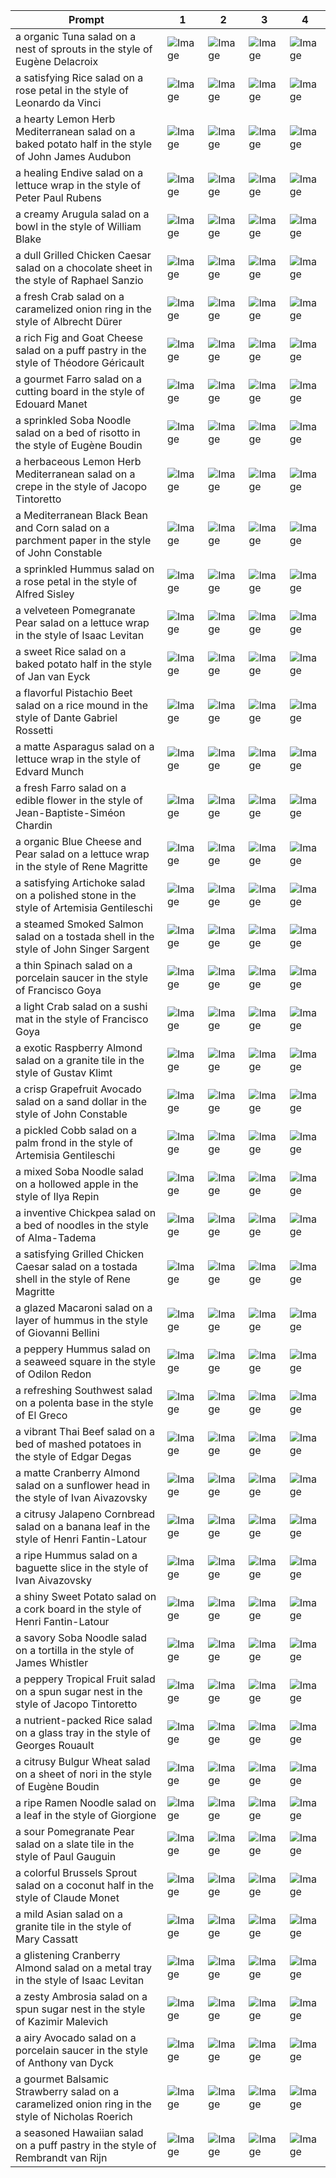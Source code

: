 | Prompt | 1 | 2 | 3 | 4 |
|-|-|-|-|-|
| a organic Tuna salad on a nest of sprouts in the style of Eugène Delacroix | ![Image](https://salad-benchmark-public-assets.s3.us-east-2.amazonaws.com/sdxl/e876cb26-0efd-4b96-89e2-04e15e682ac8-0.jpg) | ![Image](https://salad-benchmark-public-assets.s3.us-east-2.amazonaws.com/sdxl/e876cb26-0efd-4b96-89e2-04e15e682ac8-1.jpg) | ![Image](https://salad-benchmark-public-assets.s3.us-east-2.amazonaws.com/sdxl/e876cb26-0efd-4b96-89e2-04e15e682ac8-2.jpg) | ![Image](https://salad-benchmark-public-assets.s3.us-east-2.amazonaws.com/sdxl/e876cb26-0efd-4b96-89e2-04e15e682ac8-3.jpg) |
| a satisfying Rice salad on a rose petal in the style of Leonardo da Vinci | ![Image](https://salad-benchmark-public-assets.s3.us-east-2.amazonaws.com/sdxl/b13cbefb-8481-4cb4-895b-e0aec5fd5310-0.jpg) | ![Image](https://salad-benchmark-public-assets.s3.us-east-2.amazonaws.com/sdxl/b13cbefb-8481-4cb4-895b-e0aec5fd5310-1.jpg) | ![Image](https://salad-benchmark-public-assets.s3.us-east-2.amazonaws.com/sdxl/b13cbefb-8481-4cb4-895b-e0aec5fd5310-2.jpg) | ![Image](https://salad-benchmark-public-assets.s3.us-east-2.amazonaws.com/sdxl/b13cbefb-8481-4cb4-895b-e0aec5fd5310-3.jpg) |
| a hearty Lemon Herb Mediterranean salad on a baked potato half in the style of John James Audubon | ![Image](https://salad-benchmark-public-assets.s3.us-east-2.amazonaws.com/sdxl/49637041-147a-416b-9fcb-a13bafc30b86-0.jpg) | ![Image](https://salad-benchmark-public-assets.s3.us-east-2.amazonaws.com/sdxl/49637041-147a-416b-9fcb-a13bafc30b86-1.jpg) | ![Image](https://salad-benchmark-public-assets.s3.us-east-2.amazonaws.com/sdxl/49637041-147a-416b-9fcb-a13bafc30b86-2.jpg) | ![Image](https://salad-benchmark-public-assets.s3.us-east-2.amazonaws.com/sdxl/49637041-147a-416b-9fcb-a13bafc30b86-3.jpg) |
| a healing Endive salad on a lettuce wrap in the style of Peter Paul Rubens | ![Image](https://salad-benchmark-public-assets.s3.us-east-2.amazonaws.com/sdxl/b1db43ea-b1c0-4bbd-9372-5f13315b92e5-0.jpg) | ![Image](https://salad-benchmark-public-assets.s3.us-east-2.amazonaws.com/sdxl/b1db43ea-b1c0-4bbd-9372-5f13315b92e5-1.jpg) | ![Image](https://salad-benchmark-public-assets.s3.us-east-2.amazonaws.com/sdxl/b1db43ea-b1c0-4bbd-9372-5f13315b92e5-2.jpg) | ![Image](https://salad-benchmark-public-assets.s3.us-east-2.amazonaws.com/sdxl/b1db43ea-b1c0-4bbd-9372-5f13315b92e5-3.jpg) |
| a creamy Arugula salad on a bowl in the style of William Blake | ![Image](https://salad-benchmark-public-assets.s3.us-east-2.amazonaws.com/sdxl/ec45b7be-5db6-4a7b-90af-c7613c183e3e-0.jpg) | ![Image](https://salad-benchmark-public-assets.s3.us-east-2.amazonaws.com/sdxl/ec45b7be-5db6-4a7b-90af-c7613c183e3e-1.jpg) | ![Image](https://salad-benchmark-public-assets.s3.us-east-2.amazonaws.com/sdxl/ec45b7be-5db6-4a7b-90af-c7613c183e3e-2.jpg) | ![Image](https://salad-benchmark-public-assets.s3.us-east-2.amazonaws.com/sdxl/ec45b7be-5db6-4a7b-90af-c7613c183e3e-3.jpg) |
| a dull Grilled Chicken Caesar salad on a chocolate sheet in the style of Raphael Sanzio | ![Image](https://salad-benchmark-public-assets.s3.us-east-2.amazonaws.com/sdxl/dbe51391-7408-4099-8689-00001e4f0c7a-0.jpg) | ![Image](https://salad-benchmark-public-assets.s3.us-east-2.amazonaws.com/sdxl/dbe51391-7408-4099-8689-00001e4f0c7a-1.jpg) | ![Image](https://salad-benchmark-public-assets.s3.us-east-2.amazonaws.com/sdxl/dbe51391-7408-4099-8689-00001e4f0c7a-2.jpg) | ![Image](https://salad-benchmark-public-assets.s3.us-east-2.amazonaws.com/sdxl/dbe51391-7408-4099-8689-00001e4f0c7a-3.jpg) |
| a fresh Crab salad on a caramelized onion ring in the style of Albrecht Dürer | ![Image](https://salad-benchmark-public-assets.s3.us-east-2.amazonaws.com/sdxl/528dffc8-c41b-4a8e-94cf-e9059d982814-0.jpg) | ![Image](https://salad-benchmark-public-assets.s3.us-east-2.amazonaws.com/sdxl/528dffc8-c41b-4a8e-94cf-e9059d982814-1.jpg) | ![Image](https://salad-benchmark-public-assets.s3.us-east-2.amazonaws.com/sdxl/528dffc8-c41b-4a8e-94cf-e9059d982814-2.jpg) | ![Image](https://salad-benchmark-public-assets.s3.us-east-2.amazonaws.com/sdxl/528dffc8-c41b-4a8e-94cf-e9059d982814-3.jpg) |
| a rich Fig and Goat Cheese salad on a puff pastry in the style of Théodore Géricault | ![Image](https://salad-benchmark-public-assets.s3.us-east-2.amazonaws.com/sdxl/b67006ca-91f1-45ca-9ff2-e01dbd8d0c79-0.jpg) | ![Image](https://salad-benchmark-public-assets.s3.us-east-2.amazonaws.com/sdxl/b67006ca-91f1-45ca-9ff2-e01dbd8d0c79-1.jpg) | ![Image](https://salad-benchmark-public-assets.s3.us-east-2.amazonaws.com/sdxl/b67006ca-91f1-45ca-9ff2-e01dbd8d0c79-2.jpg) | ![Image](https://salad-benchmark-public-assets.s3.us-east-2.amazonaws.com/sdxl/b67006ca-91f1-45ca-9ff2-e01dbd8d0c79-3.jpg) |
| a gourmet Farro salad on a cutting board in the style of Edouard Manet | ![Image](https://salad-benchmark-public-assets.s3.us-east-2.amazonaws.com/sdxl/2f910541-9655-4f1a-ac33-f10635828e78-0.jpg) | ![Image](https://salad-benchmark-public-assets.s3.us-east-2.amazonaws.com/sdxl/2f910541-9655-4f1a-ac33-f10635828e78-1.jpg) | ![Image](https://salad-benchmark-public-assets.s3.us-east-2.amazonaws.com/sdxl/2f910541-9655-4f1a-ac33-f10635828e78-2.jpg) | ![Image](https://salad-benchmark-public-assets.s3.us-east-2.amazonaws.com/sdxl/2f910541-9655-4f1a-ac33-f10635828e78-3.jpg) |
| a sprinkled Soba Noodle salad on a bed of risotto in the style of Eugène Boudin | ![Image](https://salad-benchmark-public-assets.s3.us-east-2.amazonaws.com/sdxl/c5938cab-1cbe-4ef3-ae13-fc1e583c9672-0.jpg) | ![Image](https://salad-benchmark-public-assets.s3.us-east-2.amazonaws.com/sdxl/c5938cab-1cbe-4ef3-ae13-fc1e583c9672-1.jpg) | ![Image](https://salad-benchmark-public-assets.s3.us-east-2.amazonaws.com/sdxl/c5938cab-1cbe-4ef3-ae13-fc1e583c9672-2.jpg) | ![Image](https://salad-benchmark-public-assets.s3.us-east-2.amazonaws.com/sdxl/c5938cab-1cbe-4ef3-ae13-fc1e583c9672-3.jpg) |
| a herbaceous Lemon Herb Mediterranean salad on a crepe in the style of Jacopo Tintoretto | ![Image](https://salad-benchmark-public-assets.s3.us-east-2.amazonaws.com/sdxl/739b56a7-495f-4ece-aa5a-02e7e1e92205-0.jpg) | ![Image](https://salad-benchmark-public-assets.s3.us-east-2.amazonaws.com/sdxl/739b56a7-495f-4ece-aa5a-02e7e1e92205-1.jpg) | ![Image](https://salad-benchmark-public-assets.s3.us-east-2.amazonaws.com/sdxl/739b56a7-495f-4ece-aa5a-02e7e1e92205-2.jpg) | ![Image](https://salad-benchmark-public-assets.s3.us-east-2.amazonaws.com/sdxl/739b56a7-495f-4ece-aa5a-02e7e1e92205-3.jpg) |
| a Mediterranean Black Bean and Corn salad on a parchment paper in the style of John Constable | ![Image](https://salad-benchmark-public-assets.s3.us-east-2.amazonaws.com/sdxl/f2c7d0d0-34ec-472d-9980-d43cf151d5f7-0.jpg) | ![Image](https://salad-benchmark-public-assets.s3.us-east-2.amazonaws.com/sdxl/f2c7d0d0-34ec-472d-9980-d43cf151d5f7-1.jpg) | ![Image](https://salad-benchmark-public-assets.s3.us-east-2.amazonaws.com/sdxl/f2c7d0d0-34ec-472d-9980-d43cf151d5f7-2.jpg) | ![Image](https://salad-benchmark-public-assets.s3.us-east-2.amazonaws.com/sdxl/f2c7d0d0-34ec-472d-9980-d43cf151d5f7-3.jpg) |
| a sprinkled Hummus salad on a rose petal in the style of Alfred Sisley | ![Image](https://salad-benchmark-public-assets.s3.us-east-2.amazonaws.com/sdxl/17e9347f-aafe-467d-86be-eb85786f6d1b-0.jpg) | ![Image](https://salad-benchmark-public-assets.s3.us-east-2.amazonaws.com/sdxl/17e9347f-aafe-467d-86be-eb85786f6d1b-1.jpg) | ![Image](https://salad-benchmark-public-assets.s3.us-east-2.amazonaws.com/sdxl/17e9347f-aafe-467d-86be-eb85786f6d1b-2.jpg) | ![Image](https://salad-benchmark-public-assets.s3.us-east-2.amazonaws.com/sdxl/17e9347f-aafe-467d-86be-eb85786f6d1b-3.jpg) |
| a velveteen Pomegranate Pear salad on a lettuce wrap in the style of Isaac Levitan | ![Image](https://salad-benchmark-public-assets.s3.us-east-2.amazonaws.com/sdxl/1f70b1c6-baf0-47b5-8f29-01576a6f035c-0.jpg) | ![Image](https://salad-benchmark-public-assets.s3.us-east-2.amazonaws.com/sdxl/1f70b1c6-baf0-47b5-8f29-01576a6f035c-1.jpg) | ![Image](https://salad-benchmark-public-assets.s3.us-east-2.amazonaws.com/sdxl/1f70b1c6-baf0-47b5-8f29-01576a6f035c-2.jpg) | ![Image](https://salad-benchmark-public-assets.s3.us-east-2.amazonaws.com/sdxl/1f70b1c6-baf0-47b5-8f29-01576a6f035c-3.jpg) |
| a sweet Rice salad on a baked potato half in the style of Jan van Eyck | ![Image](https://salad-benchmark-public-assets.s3.us-east-2.amazonaws.com/sdxl/3c606b8b-e814-459c-a18d-196a04bc14e0-0.jpg) | ![Image](https://salad-benchmark-public-assets.s3.us-east-2.amazonaws.com/sdxl/3c606b8b-e814-459c-a18d-196a04bc14e0-1.jpg) | ![Image](https://salad-benchmark-public-assets.s3.us-east-2.amazonaws.com/sdxl/3c606b8b-e814-459c-a18d-196a04bc14e0-2.jpg) | ![Image](https://salad-benchmark-public-assets.s3.us-east-2.amazonaws.com/sdxl/3c606b8b-e814-459c-a18d-196a04bc14e0-3.jpg) |
| a flavorful Pistachio Beet salad on a rice mound in the style of Dante Gabriel Rossetti | ![Image](https://salad-benchmark-public-assets.s3.us-east-2.amazonaws.com/sdxl/55cdb39a-7e4c-4f24-9382-7629679c0f6c-0.jpg) | ![Image](https://salad-benchmark-public-assets.s3.us-east-2.amazonaws.com/sdxl/55cdb39a-7e4c-4f24-9382-7629679c0f6c-1.jpg) | ![Image](https://salad-benchmark-public-assets.s3.us-east-2.amazonaws.com/sdxl/55cdb39a-7e4c-4f24-9382-7629679c0f6c-2.jpg) | ![Image](https://salad-benchmark-public-assets.s3.us-east-2.amazonaws.com/sdxl/55cdb39a-7e4c-4f24-9382-7629679c0f6c-3.jpg) |
| a matte Asparagus salad on a lettuce wrap in the style of Edvard Munch | ![Image](https://salad-benchmark-public-assets.s3.us-east-2.amazonaws.com/sdxl/f665bc27-9f5a-4723-b01e-7a3349ed3110-0.jpg) | ![Image](https://salad-benchmark-public-assets.s3.us-east-2.amazonaws.com/sdxl/f665bc27-9f5a-4723-b01e-7a3349ed3110-1.jpg) | ![Image](https://salad-benchmark-public-assets.s3.us-east-2.amazonaws.com/sdxl/f665bc27-9f5a-4723-b01e-7a3349ed3110-2.jpg) | ![Image](https://salad-benchmark-public-assets.s3.us-east-2.amazonaws.com/sdxl/f665bc27-9f5a-4723-b01e-7a3349ed3110-3.jpg) |
| a fresh Farro salad on a edible flower in the style of Jean-Baptiste-Siméon Chardin | ![Image](https://salad-benchmark-public-assets.s3.us-east-2.amazonaws.com/sdxl/5976ca77-f1ba-4a38-95a6-fc0a5d457437-0.jpg) | ![Image](https://salad-benchmark-public-assets.s3.us-east-2.amazonaws.com/sdxl/5976ca77-f1ba-4a38-95a6-fc0a5d457437-1.jpg) | ![Image](https://salad-benchmark-public-assets.s3.us-east-2.amazonaws.com/sdxl/5976ca77-f1ba-4a38-95a6-fc0a5d457437-2.jpg) | ![Image](https://salad-benchmark-public-assets.s3.us-east-2.amazonaws.com/sdxl/5976ca77-f1ba-4a38-95a6-fc0a5d457437-3.jpg) |
| a organic Blue Cheese and Pear salad on a lettuce wrap in the style of Rene Magritte | ![Image](https://salad-benchmark-public-assets.s3.us-east-2.amazonaws.com/sdxl/e6b51d55-2236-4e7d-9432-ffbab30a1580-0.jpg) | ![Image](https://salad-benchmark-public-assets.s3.us-east-2.amazonaws.com/sdxl/e6b51d55-2236-4e7d-9432-ffbab30a1580-1.jpg) | ![Image](https://salad-benchmark-public-assets.s3.us-east-2.amazonaws.com/sdxl/e6b51d55-2236-4e7d-9432-ffbab30a1580-2.jpg) | ![Image](https://salad-benchmark-public-assets.s3.us-east-2.amazonaws.com/sdxl/e6b51d55-2236-4e7d-9432-ffbab30a1580-3.jpg) |
| a satisfying Artichoke salad on a polished stone in the style of Artemisia Gentileschi | ![Image](https://salad-benchmark-public-assets.s3.us-east-2.amazonaws.com/sdxl/c7ef367d-5d42-4490-9a04-aaf431901173-0.jpg) | ![Image](https://salad-benchmark-public-assets.s3.us-east-2.amazonaws.com/sdxl/c7ef367d-5d42-4490-9a04-aaf431901173-1.jpg) | ![Image](https://salad-benchmark-public-assets.s3.us-east-2.amazonaws.com/sdxl/c7ef367d-5d42-4490-9a04-aaf431901173-2.jpg) | ![Image](https://salad-benchmark-public-assets.s3.us-east-2.amazonaws.com/sdxl/c7ef367d-5d42-4490-9a04-aaf431901173-3.jpg) |
| a steamed Smoked Salmon salad on a tostada shell in the style of John Singer Sargent | ![Image](https://salad-benchmark-public-assets.s3.us-east-2.amazonaws.com/sdxl/da197d26-cb28-435e-b889-574cb7365086-0.jpg) | ![Image](https://salad-benchmark-public-assets.s3.us-east-2.amazonaws.com/sdxl/da197d26-cb28-435e-b889-574cb7365086-1.jpg) | ![Image](https://salad-benchmark-public-assets.s3.us-east-2.amazonaws.com/sdxl/da197d26-cb28-435e-b889-574cb7365086-2.jpg) | ![Image](https://salad-benchmark-public-assets.s3.us-east-2.amazonaws.com/sdxl/da197d26-cb28-435e-b889-574cb7365086-3.jpg) |
| a thin Spinach salad on a porcelain saucer in the style of Francisco Goya | ![Image](https://salad-benchmark-public-assets.s3.us-east-2.amazonaws.com/sdxl/aa6ad453-1839-4799-b595-b185c32ff0d0-0.jpg) | ![Image](https://salad-benchmark-public-assets.s3.us-east-2.amazonaws.com/sdxl/aa6ad453-1839-4799-b595-b185c32ff0d0-1.jpg) | ![Image](https://salad-benchmark-public-assets.s3.us-east-2.amazonaws.com/sdxl/aa6ad453-1839-4799-b595-b185c32ff0d0-2.jpg) | ![Image](https://salad-benchmark-public-assets.s3.us-east-2.amazonaws.com/sdxl/aa6ad453-1839-4799-b595-b185c32ff0d0-3.jpg) |
| a light Crab salad on a sushi mat in the style of Francisco Goya | ![Image](https://salad-benchmark-public-assets.s3.us-east-2.amazonaws.com/sdxl/c65cdbaa-e2c6-40ca-b8f3-13886f5d6772-0.jpg) | ![Image](https://salad-benchmark-public-assets.s3.us-east-2.amazonaws.com/sdxl/c65cdbaa-e2c6-40ca-b8f3-13886f5d6772-1.jpg) | ![Image](https://salad-benchmark-public-assets.s3.us-east-2.amazonaws.com/sdxl/c65cdbaa-e2c6-40ca-b8f3-13886f5d6772-2.jpg) | ![Image](https://salad-benchmark-public-assets.s3.us-east-2.amazonaws.com/sdxl/c65cdbaa-e2c6-40ca-b8f3-13886f5d6772-3.jpg) |
| a exotic Raspberry Almond salad on a granite tile in the style of Gustav Klimt | ![Image](https://salad-benchmark-public-assets.s3.us-east-2.amazonaws.com/sdxl/a5bb1ea9-a185-4ef5-9445-2d4fdfe17a46-0.jpg) | ![Image](https://salad-benchmark-public-assets.s3.us-east-2.amazonaws.com/sdxl/a5bb1ea9-a185-4ef5-9445-2d4fdfe17a46-1.jpg) | ![Image](https://salad-benchmark-public-assets.s3.us-east-2.amazonaws.com/sdxl/a5bb1ea9-a185-4ef5-9445-2d4fdfe17a46-2.jpg) | ![Image](https://salad-benchmark-public-assets.s3.us-east-2.amazonaws.com/sdxl/a5bb1ea9-a185-4ef5-9445-2d4fdfe17a46-3.jpg) |
| a crisp Grapefruit Avocado salad on a sand dollar in the style of John Constable | ![Image](https://salad-benchmark-public-assets.s3.us-east-2.amazonaws.com/sdxl/aa782f8b-bfe7-4964-9b8b-5d1363baf5ae-0.jpg) | ![Image](https://salad-benchmark-public-assets.s3.us-east-2.amazonaws.com/sdxl/aa782f8b-bfe7-4964-9b8b-5d1363baf5ae-1.jpg) | ![Image](https://salad-benchmark-public-assets.s3.us-east-2.amazonaws.com/sdxl/aa782f8b-bfe7-4964-9b8b-5d1363baf5ae-2.jpg) | ![Image](https://salad-benchmark-public-assets.s3.us-east-2.amazonaws.com/sdxl/aa782f8b-bfe7-4964-9b8b-5d1363baf5ae-3.jpg) |
| a pickled Cobb salad on a palm frond in the style of Artemisia Gentileschi | ![Image](https://salad-benchmark-public-assets.s3.us-east-2.amazonaws.com/sdxl/a647bed4-c95e-404a-aca5-d6b606eca8de-0.jpg) | ![Image](https://salad-benchmark-public-assets.s3.us-east-2.amazonaws.com/sdxl/a647bed4-c95e-404a-aca5-d6b606eca8de-1.jpg) | ![Image](https://salad-benchmark-public-assets.s3.us-east-2.amazonaws.com/sdxl/a647bed4-c95e-404a-aca5-d6b606eca8de-2.jpg) | ![Image](https://salad-benchmark-public-assets.s3.us-east-2.amazonaws.com/sdxl/a647bed4-c95e-404a-aca5-d6b606eca8de-3.jpg) |
| a mixed Soba Noodle salad on a hollowed apple in the style of Ilya Repin | ![Image](https://salad-benchmark-public-assets.s3.us-east-2.amazonaws.com/sdxl/0547a746-47a3-4194-8196-0c5a73dfe5fb-0.jpg) | ![Image](https://salad-benchmark-public-assets.s3.us-east-2.amazonaws.com/sdxl/0547a746-47a3-4194-8196-0c5a73dfe5fb-1.jpg) | ![Image](https://salad-benchmark-public-assets.s3.us-east-2.amazonaws.com/sdxl/0547a746-47a3-4194-8196-0c5a73dfe5fb-2.jpg) | ![Image](https://salad-benchmark-public-assets.s3.us-east-2.amazonaws.com/sdxl/0547a746-47a3-4194-8196-0c5a73dfe5fb-3.jpg) |
| a inventive Chickpea salad on a bed of noodles in the style of Alma-Tadema | ![Image](https://salad-benchmark-public-assets.s3.us-east-2.amazonaws.com/sdxl/7d630e37-9d86-4a8c-909f-7f696f3079e8-0.jpg) | ![Image](https://salad-benchmark-public-assets.s3.us-east-2.amazonaws.com/sdxl/7d630e37-9d86-4a8c-909f-7f696f3079e8-1.jpg) | ![Image](https://salad-benchmark-public-assets.s3.us-east-2.amazonaws.com/sdxl/7d630e37-9d86-4a8c-909f-7f696f3079e8-2.jpg) | ![Image](https://salad-benchmark-public-assets.s3.us-east-2.amazonaws.com/sdxl/7d630e37-9d86-4a8c-909f-7f696f3079e8-3.jpg) |
| a satisfying Grilled Chicken Caesar salad on a tostada shell in the style of Rene Magritte | ![Image](https://salad-benchmark-public-assets.s3.us-east-2.amazonaws.com/sdxl/0d528bd0-6595-4449-b7be-75c3a2b29a4e-0.jpg) | ![Image](https://salad-benchmark-public-assets.s3.us-east-2.amazonaws.com/sdxl/0d528bd0-6595-4449-b7be-75c3a2b29a4e-1.jpg) | ![Image](https://salad-benchmark-public-assets.s3.us-east-2.amazonaws.com/sdxl/0d528bd0-6595-4449-b7be-75c3a2b29a4e-2.jpg) | ![Image](https://salad-benchmark-public-assets.s3.us-east-2.amazonaws.com/sdxl/0d528bd0-6595-4449-b7be-75c3a2b29a4e-3.jpg) |
| a glazed Macaroni salad on a layer of hummus in the style of Giovanni Bellini | ![Image](https://salad-benchmark-public-assets.s3.us-east-2.amazonaws.com/sdxl/a1931cf3-155a-46bb-910f-837f8eec5fa0-0.jpg) | ![Image](https://salad-benchmark-public-assets.s3.us-east-2.amazonaws.com/sdxl/a1931cf3-155a-46bb-910f-837f8eec5fa0-1.jpg) | ![Image](https://salad-benchmark-public-assets.s3.us-east-2.amazonaws.com/sdxl/a1931cf3-155a-46bb-910f-837f8eec5fa0-2.jpg) | ![Image](https://salad-benchmark-public-assets.s3.us-east-2.amazonaws.com/sdxl/a1931cf3-155a-46bb-910f-837f8eec5fa0-3.jpg) |
| a peppery Hummus salad on a seaweed square in the style of Odilon Redon | ![Image](https://salad-benchmark-public-assets.s3.us-east-2.amazonaws.com/sdxl/96a7b766-0dc9-4d29-9931-2881d4604b70-0.jpg) | ![Image](https://salad-benchmark-public-assets.s3.us-east-2.amazonaws.com/sdxl/96a7b766-0dc9-4d29-9931-2881d4604b70-1.jpg) | ![Image](https://salad-benchmark-public-assets.s3.us-east-2.amazonaws.com/sdxl/96a7b766-0dc9-4d29-9931-2881d4604b70-2.jpg) | ![Image](https://salad-benchmark-public-assets.s3.us-east-2.amazonaws.com/sdxl/96a7b766-0dc9-4d29-9931-2881d4604b70-3.jpg) |
| a refreshing Southwest salad on a polenta base in the style of El Greco | ![Image](https://salad-benchmark-public-assets.s3.us-east-2.amazonaws.com/sdxl/0770e078-ebdc-418b-99a8-96be4c4d85e9-0.jpg) | ![Image](https://salad-benchmark-public-assets.s3.us-east-2.amazonaws.com/sdxl/0770e078-ebdc-418b-99a8-96be4c4d85e9-1.jpg) | ![Image](https://salad-benchmark-public-assets.s3.us-east-2.amazonaws.com/sdxl/0770e078-ebdc-418b-99a8-96be4c4d85e9-2.jpg) | ![Image](https://salad-benchmark-public-assets.s3.us-east-2.amazonaws.com/sdxl/0770e078-ebdc-418b-99a8-96be4c4d85e9-3.jpg) |
| a vibrant Thai Beef salad on a bed of mashed potatoes in the style of Edgar Degas | ![Image](https://salad-benchmark-public-assets.s3.us-east-2.amazonaws.com/sdxl/c86953f9-bf58-445e-a546-0f06366c103f-0.jpg) | ![Image](https://salad-benchmark-public-assets.s3.us-east-2.amazonaws.com/sdxl/c86953f9-bf58-445e-a546-0f06366c103f-1.jpg) | ![Image](https://salad-benchmark-public-assets.s3.us-east-2.amazonaws.com/sdxl/c86953f9-bf58-445e-a546-0f06366c103f-2.jpg) | ![Image](https://salad-benchmark-public-assets.s3.us-east-2.amazonaws.com/sdxl/c86953f9-bf58-445e-a546-0f06366c103f-3.jpg) |
| a matte Cranberry Almond salad on a sunflower head in the style of Ivan Aivazovsky | ![Image](https://salad-benchmark-public-assets.s3.us-east-2.amazonaws.com/sdxl/86794934-724d-49e1-b7de-1ca209021fe3-0.jpg) | ![Image](https://salad-benchmark-public-assets.s3.us-east-2.amazonaws.com/sdxl/86794934-724d-49e1-b7de-1ca209021fe3-1.jpg) | ![Image](https://salad-benchmark-public-assets.s3.us-east-2.amazonaws.com/sdxl/86794934-724d-49e1-b7de-1ca209021fe3-2.jpg) | ![Image](https://salad-benchmark-public-assets.s3.us-east-2.amazonaws.com/sdxl/86794934-724d-49e1-b7de-1ca209021fe3-3.jpg) |
| a citrusy Jalapeno Cornbread salad on a banana leaf in the style of Henri Fantin-Latour | ![Image](https://salad-benchmark-public-assets.s3.us-east-2.amazonaws.com/sdxl/f6861ebd-fa6f-45e5-95fa-d5979f6914b1-0.jpg) | ![Image](https://salad-benchmark-public-assets.s3.us-east-2.amazonaws.com/sdxl/f6861ebd-fa6f-45e5-95fa-d5979f6914b1-1.jpg) | ![Image](https://salad-benchmark-public-assets.s3.us-east-2.amazonaws.com/sdxl/f6861ebd-fa6f-45e5-95fa-d5979f6914b1-2.jpg) | ![Image](https://salad-benchmark-public-assets.s3.us-east-2.amazonaws.com/sdxl/f6861ebd-fa6f-45e5-95fa-d5979f6914b1-3.jpg) |
| a ripe Hummus salad on a baguette slice in the style of Ivan Aivazovsky | ![Image](https://salad-benchmark-public-assets.s3.us-east-2.amazonaws.com/sdxl/d8a0d28d-a79b-44cc-a4e9-75e1ab3e5f54-0.jpg) | ![Image](https://salad-benchmark-public-assets.s3.us-east-2.amazonaws.com/sdxl/d8a0d28d-a79b-44cc-a4e9-75e1ab3e5f54-1.jpg) | ![Image](https://salad-benchmark-public-assets.s3.us-east-2.amazonaws.com/sdxl/d8a0d28d-a79b-44cc-a4e9-75e1ab3e5f54-2.jpg) | ![Image](https://salad-benchmark-public-assets.s3.us-east-2.amazonaws.com/sdxl/d8a0d28d-a79b-44cc-a4e9-75e1ab3e5f54-3.jpg) |
| a shiny Sweet Potato salad on a cork board in the style of Henri Fantin-Latour | ![Image](https://salad-benchmark-public-assets.s3.us-east-2.amazonaws.com/sdxl/621b0220-f8ff-49e8-b52d-2ea30e954fc0-0.jpg) | ![Image](https://salad-benchmark-public-assets.s3.us-east-2.amazonaws.com/sdxl/621b0220-f8ff-49e8-b52d-2ea30e954fc0-1.jpg) | ![Image](https://salad-benchmark-public-assets.s3.us-east-2.amazonaws.com/sdxl/621b0220-f8ff-49e8-b52d-2ea30e954fc0-2.jpg) | ![Image](https://salad-benchmark-public-assets.s3.us-east-2.amazonaws.com/sdxl/621b0220-f8ff-49e8-b52d-2ea30e954fc0-3.jpg) |
| a savory Soba Noodle salad on a tortilla in the style of James Whistler | ![Image](https://salad-benchmark-public-assets.s3.us-east-2.amazonaws.com/sdxl/ca7f3b81-6048-4ef8-9d70-47a3374bbd0d-0.jpg) | ![Image](https://salad-benchmark-public-assets.s3.us-east-2.amazonaws.com/sdxl/ca7f3b81-6048-4ef8-9d70-47a3374bbd0d-1.jpg) | ![Image](https://salad-benchmark-public-assets.s3.us-east-2.amazonaws.com/sdxl/ca7f3b81-6048-4ef8-9d70-47a3374bbd0d-2.jpg) | ![Image](https://salad-benchmark-public-assets.s3.us-east-2.amazonaws.com/sdxl/ca7f3b81-6048-4ef8-9d70-47a3374bbd0d-3.jpg) |
| a peppery Tropical Fruit salad on a spun sugar nest in the style of Jacopo Tintoretto | ![Image](https://salad-benchmark-public-assets.s3.us-east-2.amazonaws.com/sdxl/54486a46-c5d7-4515-a7b5-4a75869bfd5a-0.jpg) | ![Image](https://salad-benchmark-public-assets.s3.us-east-2.amazonaws.com/sdxl/54486a46-c5d7-4515-a7b5-4a75869bfd5a-1.jpg) | ![Image](https://salad-benchmark-public-assets.s3.us-east-2.amazonaws.com/sdxl/54486a46-c5d7-4515-a7b5-4a75869bfd5a-2.jpg) | ![Image](https://salad-benchmark-public-assets.s3.us-east-2.amazonaws.com/sdxl/54486a46-c5d7-4515-a7b5-4a75869bfd5a-3.jpg) |
| a nutrient-packed Rice salad on a glass tray in the style of Georges Rouault | ![Image](https://salad-benchmark-public-assets.s3.us-east-2.amazonaws.com/sdxl/307b4fe6-0ecc-485b-bfdc-857de17fc568-0.jpg) | ![Image](https://salad-benchmark-public-assets.s3.us-east-2.amazonaws.com/sdxl/307b4fe6-0ecc-485b-bfdc-857de17fc568-1.jpg) | ![Image](https://salad-benchmark-public-assets.s3.us-east-2.amazonaws.com/sdxl/307b4fe6-0ecc-485b-bfdc-857de17fc568-2.jpg) | ![Image](https://salad-benchmark-public-assets.s3.us-east-2.amazonaws.com/sdxl/307b4fe6-0ecc-485b-bfdc-857de17fc568-3.jpg) |
| a citrusy Bulgur Wheat salad on a sheet of nori in the style of Eugène Boudin | ![Image](https://salad-benchmark-public-assets.s3.us-east-2.amazonaws.com/sdxl/cbe91938-7656-43d3-b724-6d25327f488f-0.jpg) | ![Image](https://salad-benchmark-public-assets.s3.us-east-2.amazonaws.com/sdxl/cbe91938-7656-43d3-b724-6d25327f488f-1.jpg) | ![Image](https://salad-benchmark-public-assets.s3.us-east-2.amazonaws.com/sdxl/cbe91938-7656-43d3-b724-6d25327f488f-2.jpg) | ![Image](https://salad-benchmark-public-assets.s3.us-east-2.amazonaws.com/sdxl/cbe91938-7656-43d3-b724-6d25327f488f-3.jpg) |
| a ripe Ramen Noodle salad on a leaf in the style of Giorgione | ![Image](https://salad-benchmark-public-assets.s3.us-east-2.amazonaws.com/sdxl/71682e15-7d8a-4457-8333-25a8f8cc0054-0.jpg) | ![Image](https://salad-benchmark-public-assets.s3.us-east-2.amazonaws.com/sdxl/71682e15-7d8a-4457-8333-25a8f8cc0054-1.jpg) | ![Image](https://salad-benchmark-public-assets.s3.us-east-2.amazonaws.com/sdxl/71682e15-7d8a-4457-8333-25a8f8cc0054-2.jpg) | ![Image](https://salad-benchmark-public-assets.s3.us-east-2.amazonaws.com/sdxl/71682e15-7d8a-4457-8333-25a8f8cc0054-3.jpg) |
| a sour Pomegranate Pear salad on a slate tile in the style of Paul Gauguin | ![Image](https://salad-benchmark-public-assets.s3.us-east-2.amazonaws.com/sdxl/10dd7725-3842-49c8-a124-45e1dac8b5f7-0.jpg) | ![Image](https://salad-benchmark-public-assets.s3.us-east-2.amazonaws.com/sdxl/10dd7725-3842-49c8-a124-45e1dac8b5f7-1.jpg) | ![Image](https://salad-benchmark-public-assets.s3.us-east-2.amazonaws.com/sdxl/10dd7725-3842-49c8-a124-45e1dac8b5f7-2.jpg) | ![Image](https://salad-benchmark-public-assets.s3.us-east-2.amazonaws.com/sdxl/10dd7725-3842-49c8-a124-45e1dac8b5f7-3.jpg) |
| a colorful Brussels Sprout salad on a coconut half in the style of Claude Monet | ![Image](https://salad-benchmark-public-assets.s3.us-east-2.amazonaws.com/sdxl/dbdd283c-694a-40dc-89db-c6ed2715ee88-0.jpg) | ![Image](https://salad-benchmark-public-assets.s3.us-east-2.amazonaws.com/sdxl/dbdd283c-694a-40dc-89db-c6ed2715ee88-1.jpg) | ![Image](https://salad-benchmark-public-assets.s3.us-east-2.amazonaws.com/sdxl/dbdd283c-694a-40dc-89db-c6ed2715ee88-2.jpg) | ![Image](https://salad-benchmark-public-assets.s3.us-east-2.amazonaws.com/sdxl/dbdd283c-694a-40dc-89db-c6ed2715ee88-3.jpg) |
| a mild Asian salad on a granite tile in the style of Mary Cassatt | ![Image](https://salad-benchmark-public-assets.s3.us-east-2.amazonaws.com/sdxl/1611d844-ef92-45d1-b9de-7885f85c8f15-0.jpg) | ![Image](https://salad-benchmark-public-assets.s3.us-east-2.amazonaws.com/sdxl/1611d844-ef92-45d1-b9de-7885f85c8f15-1.jpg) | ![Image](https://salad-benchmark-public-assets.s3.us-east-2.amazonaws.com/sdxl/1611d844-ef92-45d1-b9de-7885f85c8f15-2.jpg) | ![Image](https://salad-benchmark-public-assets.s3.us-east-2.amazonaws.com/sdxl/1611d844-ef92-45d1-b9de-7885f85c8f15-3.jpg) |
| a glistening Cranberry Almond salad on a metal tray in the style of Isaac Levitan | ![Image](https://salad-benchmark-public-assets.s3.us-east-2.amazonaws.com/sdxl/24cdd0db-6028-4605-bd5a-549776705069-0.jpg) | ![Image](https://salad-benchmark-public-assets.s3.us-east-2.amazonaws.com/sdxl/24cdd0db-6028-4605-bd5a-549776705069-1.jpg) | ![Image](https://salad-benchmark-public-assets.s3.us-east-2.amazonaws.com/sdxl/24cdd0db-6028-4605-bd5a-549776705069-2.jpg) | ![Image](https://salad-benchmark-public-assets.s3.us-east-2.amazonaws.com/sdxl/24cdd0db-6028-4605-bd5a-549776705069-3.jpg) |
| a zesty Ambrosia salad on a spun sugar nest in the style of Kazimir Malevich | ![Image](https://salad-benchmark-public-assets.s3.us-east-2.amazonaws.com/sdxl/7ebfa6ce-d71d-4cdd-adac-295118ec4957-0.jpg) | ![Image](https://salad-benchmark-public-assets.s3.us-east-2.amazonaws.com/sdxl/7ebfa6ce-d71d-4cdd-adac-295118ec4957-1.jpg) | ![Image](https://salad-benchmark-public-assets.s3.us-east-2.amazonaws.com/sdxl/7ebfa6ce-d71d-4cdd-adac-295118ec4957-2.jpg) | ![Image](https://salad-benchmark-public-assets.s3.us-east-2.amazonaws.com/sdxl/7ebfa6ce-d71d-4cdd-adac-295118ec4957-3.jpg) |
| a airy Avocado salad on a porcelain saucer in the style of Anthony van Dyck | ![Image](https://salad-benchmark-public-assets.s3.us-east-2.amazonaws.com/sdxl/b2907338-01c6-444c-8b23-0635c44d3494-0.jpg) | ![Image](https://salad-benchmark-public-assets.s3.us-east-2.amazonaws.com/sdxl/b2907338-01c6-444c-8b23-0635c44d3494-1.jpg) | ![Image](https://salad-benchmark-public-assets.s3.us-east-2.amazonaws.com/sdxl/b2907338-01c6-444c-8b23-0635c44d3494-2.jpg) | ![Image](https://salad-benchmark-public-assets.s3.us-east-2.amazonaws.com/sdxl/b2907338-01c6-444c-8b23-0635c44d3494-3.jpg) |
| a gourmet Balsamic Strawberry salad on a caramelized onion ring in the style of Nicholas Roerich | ![Image](https://salad-benchmark-public-assets.s3.us-east-2.amazonaws.com/sdxl/792f4950-44c6-473c-9181-cf96025f9c0c-0.jpg) | ![Image](https://salad-benchmark-public-assets.s3.us-east-2.amazonaws.com/sdxl/792f4950-44c6-473c-9181-cf96025f9c0c-1.jpg) | ![Image](https://salad-benchmark-public-assets.s3.us-east-2.amazonaws.com/sdxl/792f4950-44c6-473c-9181-cf96025f9c0c-2.jpg) | ![Image](https://salad-benchmark-public-assets.s3.us-east-2.amazonaws.com/sdxl/792f4950-44c6-473c-9181-cf96025f9c0c-3.jpg) |
| a seasoned Hawaiian salad on a puff pastry in the style of Rembrandt van Rijn | ![Image](https://salad-benchmark-public-assets.s3.us-east-2.amazonaws.com/sdxl/799ddb3e-9fe7-4b94-a45e-8e10262eb5f5-0.jpg) | ![Image](https://salad-benchmark-public-assets.s3.us-east-2.amazonaws.com/sdxl/799ddb3e-9fe7-4b94-a45e-8e10262eb5f5-1.jpg) | ![Image](https://salad-benchmark-public-assets.s3.us-east-2.amazonaws.com/sdxl/799ddb3e-9fe7-4b94-a45e-8e10262eb5f5-2.jpg) | ![Image](https://salad-benchmark-public-assets.s3.us-east-2.amazonaws.com/sdxl/799ddb3e-9fe7-4b94-a45e-8e10262eb5f5-3.jpg) |
